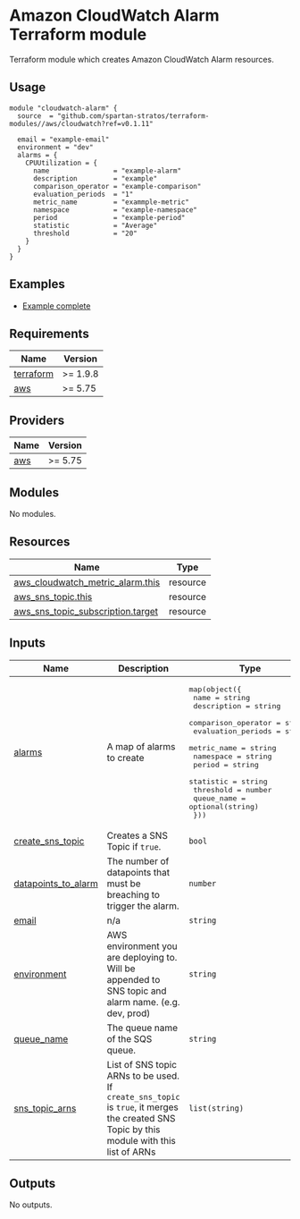 <!-- BEGIN_TF_DOCS -->

# Amazon CloudWatch Alarm Terraform module
Terraform module which creates Amazon CloudWatch Alarm resources.

## Usage
```hcl
module "cloudwatch-alarm" {
  source  = "github.com/spartan-stratos/terraform-modules//aws/cloudwatch?ref=v0.1.11"

  email = "example-email"
  environment = "dev"
  alarms = {
    CPUUtilization = {
      name                = "example-alarm"
      description         = "example"
      comparison_operator = "example-comparison"
      evaluation_periods  = "1"
      metric_name         = "exammple-metric"
      namespace           = "example-namespace"
      period              = "example-period"
      statistic           = "Average"
      threshold           = "20"
    }
  }
}
```

## Examples
- [Example complete](./examples/complete/)

## Requirements

| Name | Version |
|------|---------|
| <a name="requirement_terraform"></a> [terraform](#requirement\_terraform) | >= 1.9.8 |
| <a name="requirement_aws"></a> [aws](#requirement\_aws) | >= 5.75 |

## Providers

| Name | Version |
|------|---------|
| <a name="provider_aws"></a> [aws](#provider\_aws) | >= 5.75 |

## Modules

No modules.

## Resources

| Name | Type |
|------|------|
| [aws_cloudwatch_metric_alarm.this](https://registry.terraform.io/providers/hashicorp/aws/latest/docs/resources/cloudwatch_metric_alarm) | resource |
| [aws_sns_topic.this](https://registry.terraform.io/providers/hashicorp/aws/latest/docs/resources/sns_topic) | resource |
| [aws_sns_topic_subscription.target](https://registry.terraform.io/providers/hashicorp/aws/latest/docs/resources/sns_topic_subscription) | resource |

## Inputs

| Name | Description | Type | Default | Required |
|------|-------------|------|---------|:--------:|
| <a name="input_alarms"></a> [alarms](#input\_alarms) | A map of alarms to create | <pre>map(object({<br/>    name                = string<br/>    description         = string<br/>    comparison_operator = string<br/>    evaluation_periods  = string<br/>    metric_name         = string<br/>    namespace           = string<br/>    period              = string<br/>    statistic           = string<br/>    threshold           = number<br/>    queue_name          = optional(string)<br/>  }))</pre> | n/a | yes |
| <a name="input_create_sns_topic"></a> [create\_sns\_topic](#input\_create\_sns\_topic) | Creates a SNS Topic if `true`. | `bool` | `true` | no |
| <a name="input_datapoints_to_alarm"></a> [datapoints\_to\_alarm](#input\_datapoints\_to\_alarm) | The number of datapoints that must be breaching to trigger the alarm. | `number` | `null` | no |
| <a name="input_email"></a> [email](#input\_email) | n/a | `string` | n/a | yes |
| <a name="input_environment"></a> [environment](#input\_environment) | AWS environment you are deploying to. Will be appended to SNS topic and alarm name. (e.g. dev, prod) | `string` | n/a | yes |
| <a name="input_queue_name"></a> [queue\_name](#input\_queue\_name) | The queue name of the SQS queue. | `string` | `null` | no |
| <a name="input_sns_topic_arns"></a> [sns\_topic\_arns](#input\_sns\_topic\_arns) | List of SNS topic ARNs to be used. If `create_sns_topic` is `true`, it merges the created SNS Topic by this module with this list of ARNs | `list(string)` | `[]` | no |

## Outputs

No outputs.
<!-- END_TF_DOCS -->